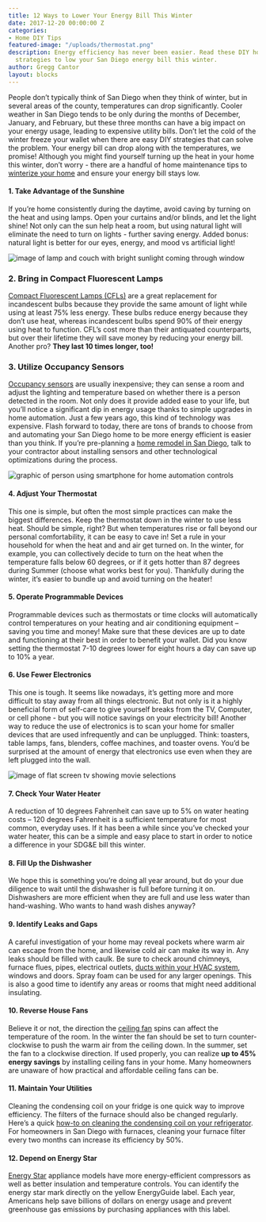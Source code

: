 ```yaml
---
title: 12 Ways to Lower Your Energy Bill This Winter
date: 2017-12-20 00:00:00 Z
categories:
- Home DIY Tips
featured-image: "/uploads/thermostat.png"
description: Energy efficiency has never been easier. Read these DIY home maintenance
  strategies to low your San Diego energy bill this winter.
author: Gregg Cantor
layout: blocks
---
```


People don’t typically think of San Diego when they think of winter, but in several areas of the county, temperatures can drop significantly. Cooler weather in San Diego tends to be only during the months of December, January, and February, but these three months can have a big impact on your energy usage, leading to expensive utility bills. Don’t let the cold of the winter freeze your wallet when there are easy DIY strategies that can solve the problem. Your energy bill can drop along with the temperatures, we promise! Although you might find yourself turning up the heat in your home this winter, don’t worry - there are a handful of home maintenance tips to [winterize your home](/tips-to-winterize-your-home/) and ensure your energy bill stays low.

#### 1. Take Advantage of the Sunshine

If you’re home consistently during the daytime, avoid caving by turning on the heat and using lamps. Open your curtains and/or blinds, and let the light shine! Not only can the sun help heat a room, but using natural light will eliminate the need to turn on lights - further saving energy. Added bonus: natural light is better for our eyes, energy, and mood vs artificial light!

![image of lamp and couch with bright sunlight coming through window](/uploads/take-advantage-of-sunlight.jpg "Take Advantage of Precious Winter Sunlight")

### 2. Bring in Compact Fluorescent Lamps

[Compact Fluorescent Lamps (CFLs)](https://www.1000bulbs.com/category/cfl-bulbs/) are a great replacement for incandescent bulbs because they provide the same amount of light while using at least 75% less energy. These bulbs reduce energy because they don’t use heat, whereas incandescent bulbs spend 90% of their energy using heat to function. CFL’s cost more than their antiquated counterparts, but over their lifetime they will save money by reducing your energy bill. Another pro? **They last 10 times longer, too!**

### 3. Utilize Occupancy Sensors

[Occupancy sensors](https://www.lowes.com/pl/Lighting-controls-Light-switches-dimmers-Electrical/4294398477) are usually inexpensive; they can sense a room and adjust the lighting and temperature based on whether there is a person detected in the room. Not only does it provide added ease to your life, but you’ll notice a significant dip in energy usage thanks to simple upgrades in home automation. Just a few years ago, this kind of technology was expensive. Flash forward to today, there are tons of brands to choose from and automating your San Diego home to be more energy efficient is easier than you think. If you’re pre-planning a [home remodel in San Diego](/san-diego-home-remodel-services), talk to your contractor about installing sensors and other technological optimizations during the process.

![graphic of person using smartphone for home automation controls](/uploads/smart-home-automation.jpg "Home Automation Can Help Reduce Energy Usage")

#### 4. Adjust Your Thermostat

This one is simple, but often the most simple practices can make the biggest differences. Keep the thermostat down in the winter to use less heat. Should be simple, right? But when temperatures rise or fall beyond our personal comfortability, it can be easy to cave in! Set a rule in your household for when the heat and and air get turned on. In the winter, for example, you can collectively decide to turn on the heat when the temperature falls below 60 degrees, or if it gets hotter than 87 degrees during Summer (choose what works best for you). Thankfully during the winter, it’s easier to bundle up and avoid turning on the heater!

#### 5. Operate Programmable Devices

Programmable devices such as thermostats or time clocks will automatically control temperatures on your heating and air conditioning equipment – saving you time and money! Make sure that these devices are up to date and functioning at their best in order to benefit your wallet. Did you know setting the thermostat 7-10 degrees lower for eight hours a day can save up to 10% a year.

#### 6. Use Fewer Electronics

This one is tough. It seems like nowadays, it’s getting more and more difficult to stay away from all things electronic. But not only is it a highly beneficial form of self-care to give yourself breaks from the TV, Computer, or cell phone - but you will notice savings on your electricity bill! Another way to reduce the use of electronics is to scan your home for smaller devices that are used infrequently and can be unplugged. Think: toasters, table lamps, fans, blenders, coffee machines, and toaster ovens. You’d be surprised at the amount of energy that electronics use even when they are left plugged into the wall.

![image of flat screen tv showing movie selections](/uploads/use-fewer-electronics.jpg "Reduce Electronic Usage this Winter")

#### 7. Check Your Water Heater

A reduction of 10 degrees Fahrenheit can save up to 5% on water heating costs – 120 degrees Fahrenheit is a sufficient temperature for most common, everyday uses. If it has been a while since you’ve checked your water heater, this can be a simple and easy place to start in order to notice a difference in your SDG&E bill this winter.

#### 8. Fill Up the Dishwasher

We hope this is something you’re doing all year around, but do your due diligence to wait until the dishwasher is full before turning it on. Dishwashers are more efficient when they are full and use less water than hand-washing. Who wants to hand wash dishes anyway?

#### 9. Identify Leaks and Gaps

A careful investigation of your home may reveal pockets where warm air can escape from the home, and likewise cold air can make its way in. Any leaks should be filled with caulk. Be sure to check around chimneys, furnace flues, pipes, electrical outlets, [ducts within your HVAC system](/battle-of-the-tape-duct-mastic-vs-foil-tape/), windows and doors. Spray foam can be used for any larger openings. This is also a good time to identify any areas or rooms that might need additional insulating.

#### 10. Reverse House Fans

Believe it or not, the direction the [ceiling fan](https://murraylampert.com/save-on-your-energy-cost-with-ceiling-fans/) spins can affect the temperature of the room. In the winter the fan should be set to turn counter-clockwise to push the warm air from the ceiling down. In the summer, set the fan to a clockwise direction. If used properly, you can realize **up to 45% energy savings** by installing ceiling fans in your home. Many homeowners are unaware of how practical and affordable ceiling fans can be.

#### 11. Maintain Your Utilities

Cleaning the condensing coil on your fridge is one quick way to improve efficiency. The filters of the furnace should also be changed regularly. Here’s a quick [how-to on cleaning the condensing coil on your refrigerator](http://products.geappliances.com/appliance/gea-support-search-content?contentId=16266). For homeowners in San Diego with furnaces, cleaning your furnace filter every two months can increase its efficiency by 50%.

#### 12. Depend on Energy Star

[Energy Star](https://www.energystar.gov/) appliance models have more energy-efficient compressors as well as better insulation and temperature controls. You can identify the energy star mark directly on the yellow EnergyGuide label. Each year, Americans help save billions of dollars on energy usage and prevent greenhouse gas emissions by purchasing appliances with this label.
